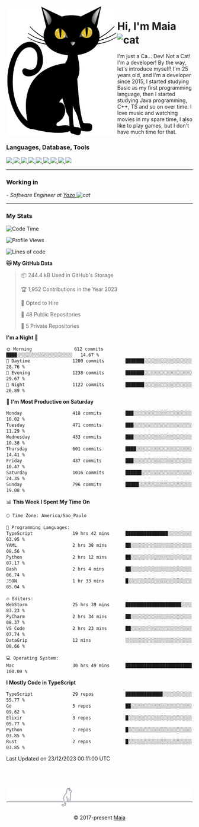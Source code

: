 <img align="left" src="https://raw.githubusercontent.com/gabrielmaialva33/gabrielmaialva33/master/assets/cat_0.png" alt="Stats" width="300px">

<h1 align="left">Hi, I'm Maia 
<img src="https://emojis.slackmojis.com/emojis/images/1643509834/36299/black-cat.gif?1643509834" width="50" height="60" align="center"  alt="cat"/>
</h1>

I'm just a Ca... Dev! Not a Cat! I'm a developer! By the way, let's introduce myself!
I'm 25 years old, and I'm a developer since 2015, I started studying Basic as my first programming
language, then I started studying Java programming, C++, TS and so on over time.
I love music and watching movies in my spare time, I also like to play games, but I don't have much time for that.

<h3 align="left">Languages, Database, Tools</h3>
<p>
  <a href="https://www.typescriptlang.org">
    <img src="https://skillicons.dev/icons?i=ts" />
  </a>
  <a href="https://go.dev">
    <img src="https://skillicons.dev/icons?i=go" />
  </a>
  <a href="https://www.python.org">
    <img src="https://skillicons.dev/icons?i=python" />
  </a>
  <a href="https://gradle.org">
    <img src="https://skillicons.dev/icons?i=gradle" />
  </a>
  <a href="https://redis.io">
    <img src="https://skillicons.dev/icons?i=redis" />
  </a>
  <a href="https://www.mongodb.com">
    <img src="https://skillicons.dev/icons?i=mongodb" />
  </a>
  <a href="https://nodejs.org">
    <img src="https://skillicons.dev/icons?i=nodejs" />
  </a>
  <a href="https://www.javascript.com">
    <img src="https://skillicons.dev/icons?i=js" />
  </a>
  <a href="https://www.docker.com">
    <img src="https://skillicons.dev/icons?i=docker" />
  </a>
</p>

<hr/>

<h3>Working in</h3>

<p><em> - Software Engineer at <a href="[https://pdasolucoes.com.br](https://yazo.com.br/)">Yazo
</a><img src="https://media.giphy.com/media/WUlplcMpOCEmTGBtBW/giphy.gif" width="30" alt="cat"> 
</em></p>

<hr/>

### My Stats

<!--START_SECTION:waka-->
![Code Time](http://img.shields.io/badge/Code%20Time-3%2C624%20hrs%2044%20mins-blue)

![Profile Views](http://img.shields.io/badge/Profile%20Views-17-blue)

![Lines of code](https://img.shields.io/badge/From%20Hello%20World%20I%27ve%20Written-1.1%20million%20lines%20of%20code-blue)

**🐱 My GitHub Data** 

> 📦 244.4 kB Used in GitHub's Storage 
 > 
> 🏆 1,952 Contributions in the Year 2023
 > 
> 💼 Opted to Hire
 > 
> 📜 48 Public Repositories 
 > 
> 🔑 5 Private Repositories 
 > 
**I'm a Night 🦉** 

```text
🌞 Morning                612 commits         ████░░░░░░░░░░░░░░░░░░░░░   14.67 % 
🌆 Daytime                1200 commits        ███████░░░░░░░░░░░░░░░░░░   28.76 % 
🌃 Evening                1238 commits        ███████░░░░░░░░░░░░░░░░░░   29.67 % 
🌙 Night                  1122 commits        ███████░░░░░░░░░░░░░░░░░░   26.89 % 
```
📅 **I'm Most Productive on Saturday** 

```text
Monday                   418 commits         ███░░░░░░░░░░░░░░░░░░░░░░   10.02 % 
Tuesday                  471 commits         ███░░░░░░░░░░░░░░░░░░░░░░   11.29 % 
Wednesday                433 commits         ███░░░░░░░░░░░░░░░░░░░░░░   10.38 % 
Thursday                 601 commits         ████░░░░░░░░░░░░░░░░░░░░░   14.41 % 
Friday                   437 commits         ███░░░░░░░░░░░░░░░░░░░░░░   10.47 % 
Saturday                 1016 commits        ██████░░░░░░░░░░░░░░░░░░░   24.35 % 
Sunday                   796 commits         █████░░░░░░░░░░░░░░░░░░░░   19.08 % 
```


📊 **This Week I Spent My Time On** 

```text
🕑︎ Time Zone: America/Sao_Paulo

💬 Programming Languages: 
TypeScript               19 hrs 42 mins      ████████████████░░░░░░░░░   63.95 % 
YAML                     2 hrs 38 mins       ██░░░░░░░░░░░░░░░░░░░░░░░   08.56 % 
Python                   2 hrs 12 mins       ██░░░░░░░░░░░░░░░░░░░░░░░   07.17 % 
Bash                     2 hrs 4 mins        ██░░░░░░░░░░░░░░░░░░░░░░░   06.74 % 
JSON                     1 hr 33 mins        █░░░░░░░░░░░░░░░░░░░░░░░░   05.04 % 

🔥 Editors: 
WebStorm                 25 hrs 39 mins      █████████████████████░░░░   83.23 % 
PyCharm                  2 hrs 34 mins       ██░░░░░░░░░░░░░░░░░░░░░░░   08.37 % 
VS Code                  2 hrs 23 mins       ██░░░░░░░░░░░░░░░░░░░░░░░   07.74 % 
DataGrip                 12 mins             ░░░░░░░░░░░░░░░░░░░░░░░░░   00.66 % 

💻 Operating System: 
Mac                      30 hrs 49 mins      █████████████████████████   100.00 % 
```

**I Mostly Code in TypeScript** 

```text
TypeScript               29 repos            ██████████████░░░░░░░░░░░   55.77 % 
Go                       5 repos             ██░░░░░░░░░░░░░░░░░░░░░░░   09.62 % 
Elixir                   3 repos             █░░░░░░░░░░░░░░░░░░░░░░░░   05.77 % 
Python                   2 repos             █░░░░░░░░░░░░░░░░░░░░░░░░   03.85 % 
Rust                     2 repos             █░░░░░░░░░░░░░░░░░░░░░░░░   03.85 % 
```




 Last Updated on 23/12/2023 00:11:00 UTC
<!--END_SECTION:waka-->


<br/>
<br/>

<p align="center"><img src="https://raw.githubusercontent.com/gabrielmaialva33/gabrielmaialva33/master/assets/gray0_ctp_on_line.svg?sanitize=true" /></p>
<p align="center">&copy; 2017-present <a href="https://github.com/gabrielmaialva33/" target="_blank">Maia</a>
